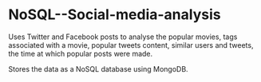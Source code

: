 # NoSQL--Social-media-analysis

Uses Twitter and Facebook posts to analyse the popular movies, tags associated with a movie, popular tweets content, similar users and tweets, the time at which popular posts were made.

Stores the data as a NoSQL database using MongoDB.
